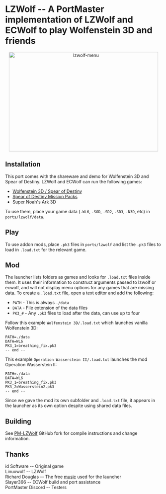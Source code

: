 # LZWolf -- A PortMaster implementation of LZWolf and ECWolf to play Wolfenstein 3D and friends
<div align="center">
  <img src="https://github.com/user-attachments/assets/7c94dfb7-b86a-421a-bd26-142900204663" alt="lzwolf-menu" width="480" height="320"/>
</div>

## Installation
This port comes with the shareware and demo for Wolfenstein 3D and Spear of Destiny. LZWolf and ECWolf can run the following games:

- [Wolfenstein 3D / Spear of Destiny](https://www.gog.com/en/game/wolfenstein_3d)
- [Spear of Destiny Mission Packs]()
- [Super Noah's Ark 3D](https://wisdomtree.itch.io/s3dna)

To use them, place your game data (`.WL6`, `.SOD`, `.SD2`, `.SD3`, `.N3D`, etc) in `ports/lzwolf/data`.

## Play
To use addon mods, place `.pk3` files in `ports/lzwolf` and list the `.pk3` files to load in `.load.txt` for the relevant game.

## Mod
The launcher lists folders as games and looks for `.load.txt` files inside them. It uses their information to construct arguments passed to lzwolf or ecwolf, and will not display menu options for any games that are missing data. To create a `.load.txt` file, open a text editor and add the following:

- `PATH` - This is always `./data`
- `DATA` - File extension of the data files
- `PK3_#` - Any `.pk3` files to load after the data, can use up to four

Follow this example `Wolfenstein 3D/.load.txt` which launches vanilla Wolfenstein 3D:

```
PATH=./data
DATA=WL6
PK3_1=breathing_fix.pk3
-- end --
```

This example `Operation Wasserstein II/.load.txt` launches the mod Operation Wasserstein II:

```
PATH=./data
DATA=WL6
PK3_1=breathing_fix.pk3
PK3_2=Wasserstein2.pk3
-- end --
```

Since we gave the mod its own subfolder and `.load.txt` file, it appears in the launcher as its own option despite using shared data files.

## Building
See [PM-LZWolf](https://github.com/JeodC/pm-lzwolf) GitHub fork for compile instructions and change information.

## Thanks
id Software -- Original game  
Linuxwolf -- LZWolf  
Richard Douglas -- The free [music](https://richdouglasmusic.bandcamp.com/album/wolfenstein-symphony-music-inspired-by-wolfenstein-3d) used for the launcher  
Slayer366 -- ECWolf build and port assistance  
PortMaster Discord -- Testers
